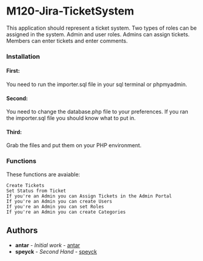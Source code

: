 # M120-Jira-TicketSystem

This application should represent a ticket system. Two types of roles can be assigned in the system. Admin and user roles. Admins can assign tickets. Members can enter tickets and enter comments.


### Installation

#### First: 

You need to run the importer.sql file in your sql terminal or phpmyadmin.

#### Second:

You need to change the database.php file to your preferences. If you ran the importer.sql file you should know what to put in.

#### Third:

Grab the files and put them on your PHP environment.

### Functions

These functions are avaiable:

```
Create Tickets
Set Status from Ticket
If you're an Admin you can Assign Tickets in the Admin Portal
If you're an Admin you can create Users
If you're an Admin you can set Roles
If you're an Admin you can create Categories

```

## Authors

* **antar** - *Initial work* - [antar](https://github.com/antar)
* **speyck** - *Second Hand* - [speyck](https://github.com/speyck)

